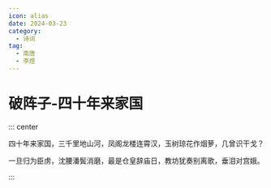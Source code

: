 ```yaml
---
icon: alias
date: 2024-03-23
category:
  - 诗词
tag:
  - 南唐
  - 李煜
---
```


# 破阵子-四十年来家国

<!-- more -->



::: center 

四十年来家国，三千里地山河，凤阁龙楼连霄汉，玉树琼花作烟萝，几曾识干戈？

一旦归为臣虏，沈腰潘鬓消磨，最是仓皇辞庙日，教坊犹奏别离歌，垂泪对宫娥。

:::
